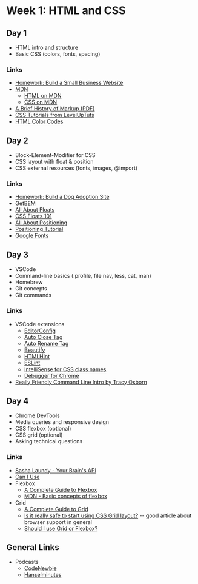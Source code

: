 # Week 1: HTML and CSS

## Day 1

* HTML intro and structure
* Basic CSS (colors, fonts, spacing)

### Links

* [Homework: Build a Small Business Website](https://glitch.com/edit/#!/momentum-w1d1)
* [MDN](https://developer.mozilla.org/en-US/)
  * [HTML on MDN](https://developer.mozilla.org/en-US/docs/Web/HTML)
  * [CSS on MDN](https://developer.mozilla.org/en-US/docs/Web/CSS)
* [A Brief History of Markup (PDF)](a_brief_history_of_markup.pdf)
* [CSS Tutorials from LevelUpTuts](https://www.youtube.com/playlist?list=PLLnpHn493BHH6DkHPhduhco5XavNA9JaD)
* [HTML Color Codes](https://htmlcolorcodes.com/)

## Day 2

* Block-Element-Modifier for CSS
* CSS layout with float & position
* CSS external resources (fonts, images, @import)

### Links

* [Homework: Build a Dog Adoption Site](https://glitch.com/edit/#!/momentum-w1d2)
* [GetBEM](http://getbem.com/)
* [All About Floats](https://css-tricks.com/all-about-floats/)
* [CSS Floats 101](https://alistapart.com/article/css-floats-101)
* [All About Positioning](https://css-tricks.com/absolute-relative-fixed-positioining-how-do-they-differ/)
* [Positioning Tutorial](http://www.barelyfitz.com/screencast/html-training/css/positioning/)
* [Google Fonts](https://fonts.google.com/)

## Day 3

* VSCode
* Command-line basics (.profile, file nav, less, cat, man)
* Homebrew
* Git concepts
* Git commands

### Links
* VSCode extensions
  * [EditorConfig](https://marketplace.visualstudio.com/items?itemName=EditorConfig.EditorConfig)
  * [Auto Close Tag](https://marketplace.visualstudio.com/items?itemName=formulahendry.auto-close-tag)
  * [Auto Rename Tag](https://marketplace.visualstudio.com/items?itemName=formulahendry.auto-rename-tag)
  * [Beautify](https://marketplace.visualstudio.com/items?itemName=HookyQR.beautify)
  * [HTMLHint](https://marketplace.visualstudio.com/items?itemName=mkaufman.HTMLHint)
  * [ESLint](https://marketplace.visualstudio.com/items?itemName=dbaeumer.vscode-eslint)
  * [IntelliSense for CSS class names](https://marketplace.visualstudio.com/items?itemName=Zignd.html-css-class-completion)
  * [Debugger for Chrome](https://marketplace.visualstudio.com/items?itemName=msjsdiag.debugger-for-chrome)
* [Really Friendly Command Line Intro by Tracy Osborn](https://hellowebbooks.com/learn-command-line/)

## Day 4

* Chrome DevTools
* Media queries and responsive design
* CSS flexbox (optional)
* CSS grid (optional)
* Asking technical questions

### Links

* [Sasha Laundy - Your Brain's API](https://www.youtube.com/watch?v=hY14Er6JX2s)
* [Can I Use](http://caniuse.com/)
* Flexbox
  * [A Complete Guide to Flexbox](https://css-tricks.com/snippets/css/a-guide-to-flexbox/)
  * [MDN - Basic concepts of flexbox](https://developer.mozilla.org/en-US/docs/Web/CSS/CSS_Flexible_Box_Layout/Basic_Concepts_of_Flexbox)
* Grid
  * [A Complete Guide to Grid](https://css-tricks.com/snippets/css/complete-guide-grid/)
  * [Is it really safe to start using CSS Grid layout?](https://rachelandrew.co.uk/archives/2017/07/04/is-it-really-safe-to-start-using-css-grid-layout/) -- good article about browser support in general
  * [Should I use Grid or Flexbox?](https://rachelandrew.co.uk/archives/2016/03/30/should-i-use-grid-or-flexbox/)

## General Links

* Podcasts
  * [CodeNewbie](https://www.codenewbie.org/podcast)
  * [Hanselminutes](https://www.hanselminutes.com/)
